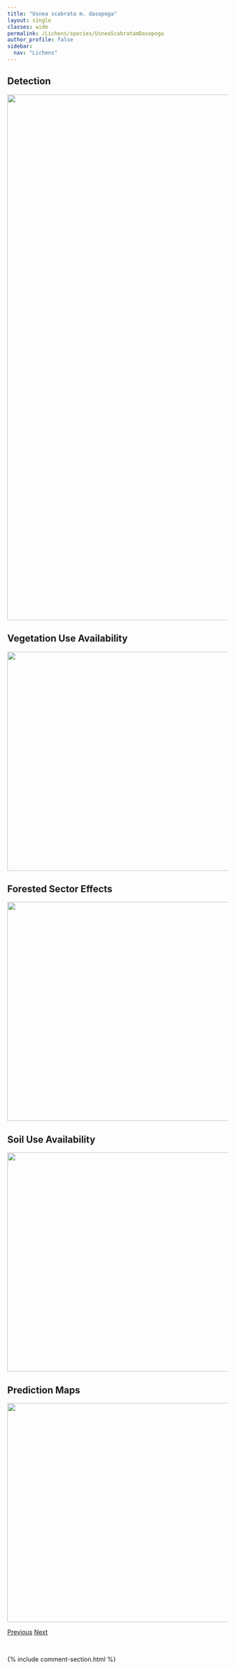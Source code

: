 ```yaml
---
title: "Usnea scabrata m. dasopoga"
layout: single
classes: wide
permalink: /Lichens/species/UsneaScabratamDasopoga
author_profile: false
sidebar:
  nav: "Lichens"
---
```


<h2>Detection</h2>

<a href="https://drive.google.com/uc?export=view&id=1KOGXgvMwGQcxBKGivc-L2D4EuP4qGB57">
<img src="https://drive.google.com/uc?export=view&id=1KOGXgvMwGQcxBKGivc-L2D4EuP4qGB57" height = "1200" width = "800">
</a>


<h2>Vegetation Use Availability</h2>

<a href="https://drive.google.com/uc?export=view&id=1j07rUXwzAl2EoX_iIs7NLJUSHGy9b5Ja">
<img src="https://drive.google.com/uc?export=view&id=1j07rUXwzAl2EoX_iIs7NLJUSHGy9b5Ja" height = "500" width = "1000">
</a>


<h2>Forested Sector Effects</h2>

<a href="https://drive.google.com/uc?export=view&id=1ABEeHK2FuoL4Y1t90-cfXODucpIHMYO3">
<img src="https://drive.google.com/uc?export=view&id=1ABEeHK2FuoL4Y1t90-cfXODucpIHMYO3" height = "500" width = "1000">
</a>


<h2>Soil Use Availability</h2>

<a href="https://drive.google.com/uc?export=view&id=1kNhFW2rmOpUnienmnHiucxn8nTwyrGEw">
<img src="https://drive.google.com/uc?export=view&id=1kNhFW2rmOpUnienmnHiucxn8nTwyrGEw" height = "500" width = "1000">
</a>


<h2>Prediction Maps</h2>

<a href="https://drive.google.com/uc?export=view&id=1hBvM_UEDTS2kUBc0H_zhnntg2KCEcnER">
<img src="https://drive.google.com/uc?export=view&id=1hBvM_UEDTS2kUBc0H_zhnntg2KCEcnER" height = "500" width = "1000">
</a>


<a href="/DevelopmentWebsite/Lichens/species/UsneaScabrata" class="pagination--pager" title="Usnea scabrata">Previous</a> <a href="/DevelopmentWebsite/Lichens/species/UsneaSubfloridanass" class="pagination--pager" title="Usnea subfloridana s.s.">Next</a>

<p>&nbsp;</p>

{% include comment-section.html %}
